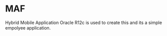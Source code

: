 # MAF
Hybrid Mobile Application
Oracle R12c is used to create this and its a simple empolyee application.
